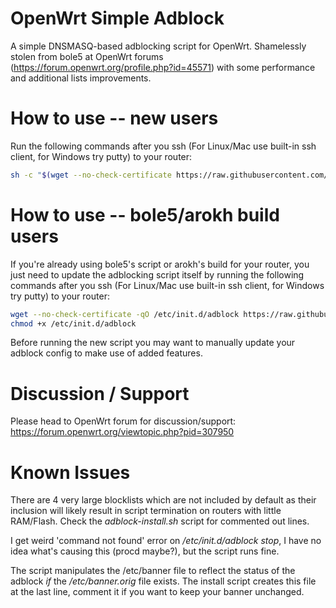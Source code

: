 # OpenWrt Simple Adblock
A simple DNSMASQ-based adblocking script for OpenWrt. Shamelessly stolen from bole5 at OpenWrt forums (https://forum.openwrt.org/profile.php?id=45571) with some performance and additional lists improvements.

# How to use -- new users
Run the following commands after you ssh (For Linux/Mac use built-in ssh client, for Windows try putty) to your router:
```bash
sh -c "$(wget --no-check-certificate https://raw.githubusercontent.com/stangri/openwrt-simple-adblock/master/adblock-install.sh -O -)"
```

# How to use -- bole5/arokh build users
If you're already using bole5's script or arokh's build for your router, you just need to update the adblocking script itself by running the following commands after you ssh (For Linux/Mac use built-in ssh client, for Windows try putty) to your router:
```bash
wget --no-check-certificate -qO /etc/init.d/adblock https://raw.githubusercontent.com/stangri/openwrt-simple-adblock/master/adblock
chmod +x /etc/init.d/adblock
```
Before running the new script you may want to manually update your adblock config to make use of added features.

# Discussion / Support
Please head to OpenWrt forum for discussion/support: https://forum.openwrt.org/viewtopic.php?pid=307950

# Known Issues
There are 4 very large blocklists which are not included by default as their inclusion will likely result in script termination on routers with little RAM/Flash. Check the *adblock-install.sh* script for commented out lines.

I get weird 'command not found' error on */etc/init.d/adblock stop*, I have no idea what's causing this (procd maybe?), but the script runs fine.

The script manipulates the /etc/banner file to reflect the status of the adblock _if_ the */etc/banner.orig* file exists. The install script creates this file at the last line, comment it if you want to keep your banner unchanged.
